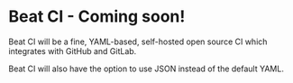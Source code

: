 # Beat CI - Coming soon!

Beat CI will be a fine, YAML-based, self-hosted open source CI which integrates with GitHub and GitLab.

Beat CI will also have the option to use JSON instead of the default YAML.
